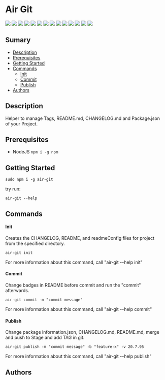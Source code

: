 # Air Git

[![](https://img.shields.io/badge/Version-0.3.1-007fb1)](https://github.com/LvFarias/air-git/releases/tag/0.3.1) ![](https://img.shields.io/badge/Framework-Node%20JS-yellow) ![](https://img.shields.io/badge/Dependencies-1-important) ![](https://img.shields.io/badge/Platforms-Linux%20|%20MacOS-informational) ![](https://img.shields.io/badge/Size-1.8M-critical) ![](https://img.shields.io/badge/Last%20Commit-1%20/%2010%20/%202019-success) [![](https://img.shields.io/badge/Group-LvFarias-007fb1)](https://github.com/LvFarias)
[![](https://img.shields.io/badge/Version-0.3.1-007fb1)](https://github.com/LvFarias/air-git/releases/tag/0.3.1) ![](https://img.shields.io/badge/Framework-Node%20JS-yellow) ![](https://img.shields.io/badge/Dependencies-0-important) ![](https://img.shields.io/badge/Platforms-Linux%20|%20MacOS-informational) ![](https://img.shields.io/badge/Size-1.7M-critical) ![](https://img.shields.io/badge/Last%20Commit-1%20/%2010%20/%202019-success) [![](https://img.shields.io/badge/Group-LvFarias-007fb1)](https://github.com/LvFarias)

## Sumary

- [Description](#description)
- [Prerequisites](#prerequisites)
- [Getting Started](#getting-started)
- [Commands](#commands)
    - [Init](#init)
    - [Commit](#commit)
    - [Publish](#publish)
- [Authors](#authors)

## Description

Helper to manage Tags, README.md, CHANGELOG.md and Package.json of your Project.

## Prerequisites

- NodeJS `npm i -g npm`

## Getting Started

```
sudo npm i -g air-git
```
try run:
```
air-git --help
```

## Commands
#### Init

Creates the CHANGELOG, README, and readmeConfig files for project from the specified directory.
```
air-git init
```
For more information about this command, call "air-git --help init"

#### Commit

Change badges in README before commit and run the "commit" afterwards.
```
air-git commit -m "commit message"
```
For more information about this command, call "air-git --help commit"

#### Publish

Change package information.json, CHANGELOG.md, README.md, merge and push to Stage and add TAG in git.
```
air-git publish -m "commit message" -b "feature-x" -v 20.7.95
```
For more information about this command, call "air-git --help publish"

## Authors

